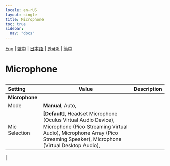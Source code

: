 ```yaml
---
locale: en-rUS
layout: single
title: Microphone
toc: true
sidebar:
  nav: "docs"
---
```

[Eng](/dancexr/menu/2025.4/chat/microphone) | [繁中](/tw/dancexr/menu/2025.4/chat/microphone) | [日本語](/jp/dancexr/menu/2025.4/chat/microphone) | [한국어](/kr/dancexr/menu/2025.4/chat/microphone) | [简中](/zh/dancexr/menu/2025.4/chat/microphone)

# Microphone

## 

| Setting | Value | Description |
| :--- | --- | :--- |
|**Microphone** | | 
| Mode | **Manual**, Auto,  |  |
| Mic Selection | **[Default]**, Headset Microphone (Oculus Virtual Audio Device), Microphone (Pico Streaming Virtual Audio), Microphone Array (Pico Streaming Speaker), Microphone (Virtual Desktop Audio),  |  |
|
